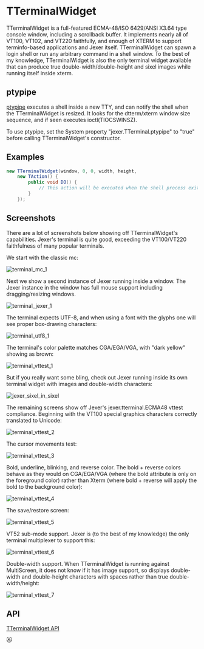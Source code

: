 TTerminalWidget
===============

TTerminalWidget is a full-featured ECMA-48/ISO 6429/ANSI X3.64 type
console window, including a scrollback buffer.  It implements nearly
all of VT100, VT102, and VT220 faithfully, and enough of XTERM to
support terminfo-based applications and Jexer itself.  TTerminalWidget
can spawn a login shell or run any arbitrary command in a shell
window.  To the best of my knowledge, TTerminalWidget is also the only
terminal widget available that can produce true
double-width/double-height and sixel images while running itself
inside xterm.

ptypipe
-------

[ptypipe](https://gitlab.com/AutumnMeowMeow/ptypipe) executes a shell
inside a new TTY, and can notify the shell when the TTerminalWidget is
resized.  It looks for the dtterm/xterm window size sequence, and if
seen executes ioctl(TIOCSWINSZ).

To use ptypipe, set the System property "jexer.TTerminal.ptypipe" to
"true" before calling TTerminalWidget's constructor.

Examples
--------

```Java
new TTerminalWidget(window, 0, 0, width, height,
    new TAction() {
        public void DO() {
            // This action will be executed when the shell process exits.
        }
    });
```

Screenshots
-----------

There are a lot of screenshots below showing off TTerminalWidget's
capabilities.  Jexer's terminal is quite good, exceeding the
VT100/VT220 faithfulness of many popular terminals.

We start with the classic mc:

![terminal_mc_1](uploads/1246eaae875db6637ad9e9617a472ae5/terminal_mc_1.png)

Next we show a second instance of Jexer running inside a window.  The
Jexer instance in the window has full mouse support including
dragging/resizing windows.

![terminal_jexer_1](uploads/e5e8a2d7bd0b10fc6ff8d0b1fc9221bf/terminal_jexer_1.png)

The terminal expects UTF-8, and when using a font with the glyphs one
will see proper box-drawing characters:

![terminal_utf8_1](uploads/cd1e749c788730d49e94cbaa715c1803/terminal_utf8_1.png)

The terminal's color palette matches CGA/EGA/VGA, with "dark yellow"
showing as brown:

![terminal_vttest_1](uploads/46fec1da96953d53958865e51e9bd46e/terminal_vttest_1.png)

But if you really want some bling, check out Jexer running inside its
own terminal widget with images and double-width characters:

![jexer_sixel_in_sixel](uploads/af639740fd2777e16b224dbb71a78857/jexer_sixel_in_sixel.png)

The remaining screens show off Jexer's jexer.tterminal.ECMA48 vttest
compliance.  Beginning with the VT100 special graphics characters
correctly translated to Unicode:

![terminal_vttest_2](uploads/1fd7a58c323ce8893f4d7554d7f376b2/terminal_vttest_2.png)

The cursor movements test:

![terminal_vttest_3](uploads/33b776816fd67a77e19fc0e9acb0b9d7/terminal_vttest_3.png)

Bold, underline, blinking, and reverse color.  The bold + reverse
colors behave as they would on CGA/EGA/VGA (where the bold attribute
is only on the foreground color) rather than Xterm (where bold +
reverse will apply the bold to the background color):

![terminal_vttest_4](uploads/b6da46a049ab514c08d1298acb7e0f51/terminal_vttest_4.png)

The save/restore screen:

![terminal_vttest_5](uploads/ad34ae90bd782ad03f7c260c92a648f8/terminal_vttest_5.png)

VT52 sub-mode support.  Jexer is (to the best of my knowledge) the
only terminal multiplexer to support this:

![terminal_vttest_6](uploads/32d9df6af3f1d11d3ffffc5d700da690/terminal_vttest_6.png)

Double-width support.  When TTerminalWidget is running against
MultiScreen, it does not know if it has image support, so displays
double-width and double-height characters with spaces rather than true
double-width/height:

![terminal_vttest_7](uploads/76f420ceaace4c65bd4cb1f051e57fe4/terminal_vttest_7.png)


API
---

[TTerminalWidget API](https://jexer.sourceforge.io/apidocs/api/jexer/TTerminalWidget.html)

😻